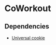 # CoWorkout

## Dependencies
* [Universal cookie](https://github.com/reactivestack/cookies/tree/master/packages/universal-cookie)